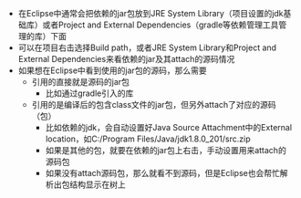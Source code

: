 * 在Eclipse中通常会把依赖的jar包放到JRE System Library（项目设置的jdk基础库）或者Project and External Dependencies（gradle等依赖管理工具管理的库）下面
* 可以在项目右击选择Build path，或者JRE System Library和Project and External Dependencies来看依赖的jar及其attach的源码情况
* 如果想在Eclipse中看到使用的jar包的源码，那么需要
    * 引用的直接就是源码的jar包
        * 比如通过gradle引入的库
    * 引用的是编译后的包含class文件的jar包，但另外attach了对应的源码（包）
        * 比如依赖的jdk，会自动设置好Java Source Attachment中的External location，如C:/Program Files/Java/jdk1.8.0_201/src.zip
        * 如果是其他的包，就要在依赖的jar包上右击，手动设置用来attach的源码包
        * 如果没有attach源码包，那么就看不到源码，但是Eclipse也会帮忙解析出包结构显示在树上
